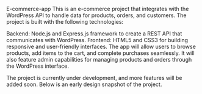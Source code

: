 E-commerce-app
This is an e-commerce project that integrates with the WordPress API to handle data for products, orders, and customers. The project is built with the following technologies:

Backend: Node.js and Express.js framework to create a REST API that communicates with WordPress.
Frontend: HTML5 and CSS3 for building responsive and user-friendly interfaces.
The app will allow users to browse products, add items to the cart, and complete purchases seamlessly. It will also feature admin capabilities for managing products and orders through the WordPress interface.

The project is currently under development, and more features will be added soon. Below is an early design snapshot of the project.

